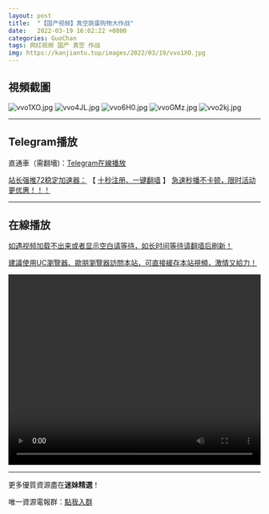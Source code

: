 ```yaml
---
layout: post
title:  "【国产视频】真空跳蛋购物大作战"
date:   2022-03-19 16:02:22 +0800
categories: GuoChan
tags: 网红视频 国产 真空 作战
img: https://kanjiantu.top/images/2022/03/19/vvo1XO.jpg
---
```



## 視頻截圖

![vvo1XO.jpg](https://kanjiantu.top/images/2022/03/19/vvo1XO.jpg)
![vvo4JL.jpg](https://kanjiantu.top/images/2022/03/19/vvo4JL.jpg)
![vvo6H0.jpg](https://kanjiantu.top/images/2022/03/19/vvo6H0.jpg)
![vvoGMz.jpg](https://kanjiantu.top/images/2022/03/19/vvoGMz.jpg)
![vvo2kj.jpg](https://kanjiantu.top/images/2022/03/19/vvo2kj.jpg)

* * *
## Telegram播放

直通車（需翻墻)：[Telegram在線播放](https://t.me/mimeijingxuan/219)

<u>站长强推72稳定加速器：</u> 【 [十秒注册、一键翻墙](https://72vpn.xyz/#/register?code=mimei) 】
<u>  急速秒播不卡顿，限时活动更优惠！！！</u>
* * *
## 在線播放
<u>如遇视频加载不出来或者显示空白请等待，如长时间等待请翻墙后刷新！</u>

<u>建議使用UC瀏覽器、歐朋瀏覽器訪問本站，可直接緩存本站視頻，激情又給力！</u>
<center><video src="https://cdn.publer.io/uploads/videos/6246e2ecdb2797357edec175/2e82cc2b7bbfa5d4591a9ac9a20f3b50.mp4" width="100%" height="380px" controls="controls"></video></center>

* * *
更多優質資源盡在**迷妹精選**！

唯一資源電報群：[點我入群](https://t.me/mimeijingxuan)


